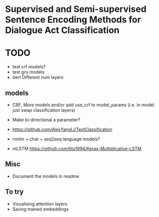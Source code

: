 # Supervised and Semi-supervised Sentence Encoding Methods for Dialogue Act Classification

# TODO
- test crf models?
- test gru models
- bert Different num layers

## models
- CRF, More models and/or add use_crf to model_params (i.e. in model just swap classification layers)
- Make bi-directional a parameter?
- https://github.com/AlexYangLi/TextClassification

- rnnlm + char + seq2seq language models?
- mLSTM https://github.com/titu1994/Keras-Multiplicative-LSTM

## Misc
- Document the models in readme

## To try
- Visualising attention layers
- Saving trained embeddings